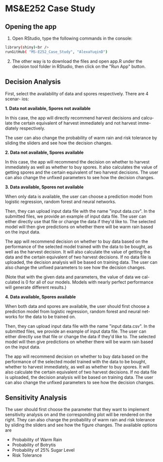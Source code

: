 # MS&E252 Case Study

## Opening the app
1. Open RStudio, type the following commands in the console:

```bash
library(shiny)<br />
runGitHub( "MS-E252_Case_Study", "AlexaYuqinD")
```

2. The other way is to download the files and open app.R under
the decision tool folder in RStudio, then click on the "Run App" button.

## Decision Analysis
First, select the availability of data and spores respectively. There are 4 scenar-
ios:

**1. Data not available, Spores not available**

In this case, the app will directly recommend harvest decisions and calcu-
late the certain equivalent of harvest immediately and not harvest imme-
diately respectively.

The user can also change the probability of warm rain and risk tolerance
by sliding the sliders and see how the decision changes.

**2. Data not available, Spores available**

In this case, the app will recommend the decision on whether to harvest
immediately as well as whether to buy spores. It also calculates the value
of getting spores and the certain equivalent of two harvest decisions.
The user can also change the unfixed parameters to see how the decision
changes.

**3. Data available, Spores not available**

When only data is available, the user can choose a prediction model from
logistic regression, random forest and neural networks.

Then, they can upload input data file with the name "input data.csv". In
the submitted files, we provide an example of input data file. The user
can either directly use that file or change the data if they'd like to.
The selected model will then give predictions on whether there will be
warm rain based on the input data.

The app will recommend decision on whether to buy data based on the
performance of the selected model trained with the data to be bought, as
well as the harvest decision. It will also calculate the value of getting the data and the certain equivalent of two harvest decisions. If no data file is uploaded, the decision analysis will be based on training data.
The user can also change the unfixed parameters to see how the decision
changes.

(Note that with the given data and parameters, the value of data we cal-
culated is 0 for all of our models. Models with nearly perfect performance
will generate different results.)

**4. Data available, Spores available**

When both data and spores are available, the user should first choose a
prediction model from logistic regression, random forest and neural net-
works for the data to be trained on.

Then, they can upload input data file with the name "input data.csv". In
the submitted files, we provide an example of input data file. The user
can either directly use that file or change the data if they'd like to.
The selected model will then give predictions on whether there will be
warm rain based on the input data.

The app will recommend decision on whether to buy data based on the
performance of the selected model trained with the data to be bought,
whether to harvest immediately, as well as whether to buy spores. It will
also calculate the certain equivalent of two harvest decisions. If no data
file is uploaded, the decision analysis will be based on training data.
The user can also change the unfixed parameters to see how the decision
changes.

## Sensitivity Analysis

The user should first choose the parameter that they want to implement sensitivity analysis on and the corresponding plot will be rendered on the right. They can also change the probability of warm rain and risk tolerance by sliding the sliders and see how the figure changes. The available options are 

- Probability of Warm Rain
- Probability of Botrytis
- Probability of 25% Sugar Level
- Risk Tolerance

